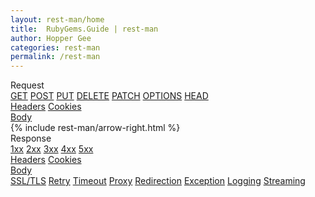 ```yaml
---
layout: rest-man/home
title:  RubyGems.Guide | rest-man
author: Hopper Gee
categories: rest-man
permalink: /rest-man
---
```


<div class="main-section">
  <div class="request-box-wrapper">
    <div class="request-box">
      <div class="request">Request</div>
      <div class="request-actions">
        <a href="/rest-man/request/get" class="request-action">GET</a>
        <a href="/rest-man/request/post" class="request-action">POST</a>
        <a href="/rest-man/request/put" class="request-action">PUT</a>
        <a href="/rest-man/request/delete" class="request-action">DELETE</a>
        <a href="/rest-man/request/patch" class="request-action">PATCH</a>
        <a href="/rest-man/request/options" class="request-action">OPTIONS</a>
        <a href="/rest-man/request/head" class="request-action">HEAD</a>
      </div>
      <div class="relative">
        <a href="/rest-man/headers" class="request-headers">Headers</a>
        <a href="/rest-man/cookies#request-cookies" class="request-cookies">Cookies</a>
      </div>
      <a href="/rest-man/body" class="request-body">Body</a>
    </div>
  </div>

  <div class="arrow">
    {% include rest-man/arrow-right.html %}
  </div>

  <div class="response-box-wrapper">
    <div class="response-box">
      <div class="response">Response</div>
      <div class="response-statuses">
        <a href="/rest-man/http-status#1xx" class="response-status">1xx</a>
        <a href="/rest-man/http-status#2xx" class="response-status">2xx</a>
        <a href="/rest-man/http-status#3xx" class="response-status">3xx</a>
        <a href="/rest-man/http-status#4xx" class="response-status">4xx</a>
        <a href="/rest-man/http-status#5xx" class="response-status">5xx</a>
      </div>
      <div class="relative">
        <a href="/rest-man/headers#response-headers" class="response-headers">Headers</a>
        <a href="/rest-man/cookies#response-cookies" class="response-cookies">Cookies</a>
      </div>
      <a href="/rest-man/body" class="response-body">Body</a>
    </div>
  </div>
</div>

<div class="advance-section">
  <div class="advance-box">
    <a href="/rest-man/ssl-tls" >SSL/TLS</a>
    <a href="/rest-man/retry" >Retry</a>
    <a href="/rest-man/timeout" >Timeout</a>
    <a href="/rest-man/proxy" >Proxy</a>
    <a href="/rest-man/redirection" >Redirection</a>
    <a href="/rest-man/exception" >Exception</a>
    <a href="/rest-man/logging" >Logging</a>
    <a href="/rest-man/streaming" >Streaming</a>
  </div>
</div>